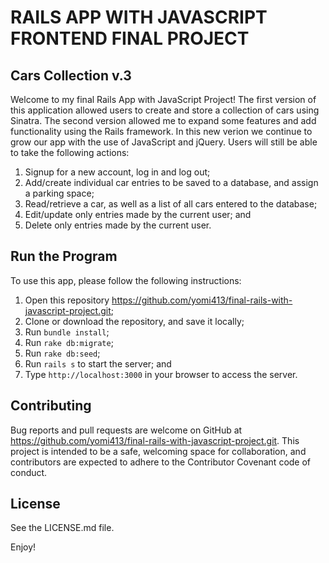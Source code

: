 # RAILS APP WITH JAVASCRIPT FRONTEND FINAL PROJECT

## Cars Collection v.3

Welcome to my final Rails App with JavaScript Project! The first version of this application allowed users to create and store a collection of cars using Sinatra. The second version allowed me to expand some features and add functionality using the Rails framework.  In this new verion we continue to grow our app with the use of JavaScript and jQuery. Users will still be able to take the following actions:

  1. Signup for a new account, log in and log out;
  2. Add/create individual car entries to be saved to a database, and assign a parking space;
  3. Read/retrieve a car, as well as a list of all cars entered to the database;
  4. Edit/update only entries made by the current user; and 
  5. Delete only entries made by the current user.

## Run the Program

To use this app, please follow the following instructions:

  1. Open this repository https://github.com/yomi413/final-rails-with-javascript-project.git;
  2. Clone or download the repository, and save it locally;
  3. Run `bundle install`;
  4. Run `rake db:migrate`;
  5. Run `rake db:seed`;
  6. Run `rails s` to start the server; and 
  7. Type `http://localhost:3000` in your browser to access the server.

## Contributing

Bug reports and pull requests are welcome on GitHub at https://github.com/yomi413/final-rails-with-javascript-project.git. This project is intended to be a safe, welcoming space for collaboration, and contributors are expected to adhere to the Contributor Covenant code of conduct.

## License

See the LICENSE.md file.

Enjoy!